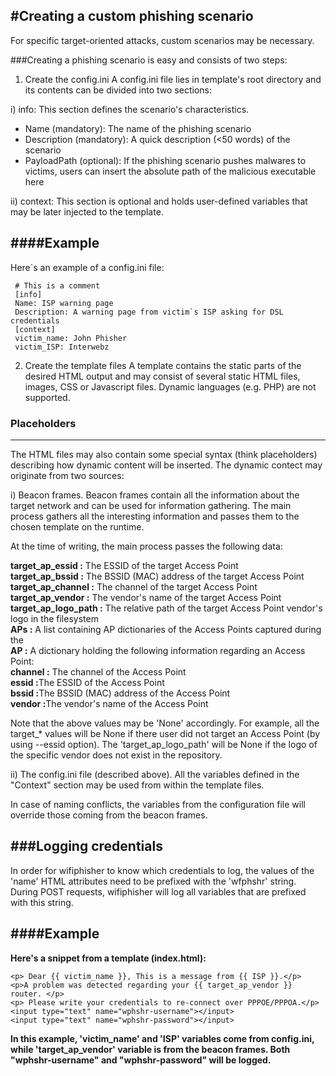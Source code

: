 #Creating a custom phishing scenario
-----------------------------------

For specific target-oriented attacks, custom scenarios may be necessary.

###Creating a phishing scenario is easy and consists of two steps:

1) Create the config.ini
  A config.ini file lies in template's root directory and its contents can be divided into two sections:

  i) info: This section defines the scenario's characteristics.
  - Name (mandatory): The name of the phishing scenario
  - Description (mandatory): A quick description (<50 words) of the scenario
  - PayloadPath (optional): If the phishing scenario pushes malwares to victims, users can insert the absolute path of  the malicious executable here

ii) context: This section is optional and holds user-defined variables that may be later injected to the template.

####Example
-------

Here`s an example of a config.ini file:
```
 # This is a comment
 [info]
 Name: ISP warning page
 Description: A warning page from victim`s ISP asking for DSL credentials
 [context]
 victim_name: John Phisher
 victim_ISP: Interwebz
```

2) Create the template files
  A template contains the static parts of the desired HTML output and may consist of several static HTML files, images, CSS or Javascript files. Dynamic languages (e.g. PHP) are not supported.

### Placeholders
------------

The HTML files may also contain some special syntax (think placeholders) describing how dynamic content will be inserted. The dynamic contect may originate from two sources:

  i) Beacon frames. Beacon frames contain all the information about the target network and can be used for information  gathering. The main process gathers all the interesting information and passes them to the chosen template on the   runtime.

At the time of writing, the main process passes the following data:

  <b>target_ap_essid <str>:</b> The ESSID of the target Access Point<br/>
  <b>target_ap_bssid <str>:</b> The BSSID (MAC) address of the target Access Point<br/>
  <b>target_ap_channel <str>:</b> The channel of the target Access Point<br/>
  <b>target_ap_vendor <str>:</b> The vendor's name of the target Access Point<br/>
  <b>target_ap_logo_path <str>:</b> The relative path of the target Access Point vendor's logo in the filesystem<br/>
  <b>APs <list>:</b> A list containing AP dictionaries of the Access Points captured during the<br/>
      <b>AP <dict>:</b> A dictionary holding the following information regarding an Access Point:<br/>
          <b>channel <str>:</b> The channel of the Access Point<br/>
          <b>essid <str> :</b>The ESSID of the Access Point<br/>
          <b>bssid <str> :</b>The BSSID (MAC) address of the Access Point<br/>
          <b>vendor <str> :</b>The vendor's name of the Access Point<br/>

  Note that the above values may be 'None' accordingly. For example, all the target_* values will be None if there user did not target an Access Point (by using --essid option). The 'target_ap_logo_path' will be None if the logo of the specific vendor does not exist in the repository.

  ii) The config.ini file (described above). All the variables defined in the "Context" section may be used from within the template files.

  In case of naming conflicts, the variables from the configuration file will override those coming from the beacon frames.

###Logging credentials
-------------------

In order for wifiphisher to know which credentials to log, the values of the 'name' HTML attributes need to be prefixed with the 'wfphshr' string. During POST requests, wifiphisher will log all variables that are prefixed with this string.

####Example
-------

<b>Here's a snippet from a template (index.html):</b>

```
<p> Dear {{ victim_name }}, This is a message from {{ ISP }}.</p>
<p>A problem was detected regarding your {{ target_ap_vendor }} router. </p>
<p> Please write your credentials to re-connect over PPPOE/PPPOA.</p>
<input type="text" name="wphshr-username"></input>
<input type="text" name="wphshr-password"></input>
```

<b>In this example, 'victim_name' and 'ISP' variables come from config.ini, while 'target_ap_vendor' variable is from the beacon frames. Both "wphshr-username" and "wphshr-password" will be logged.<b>
